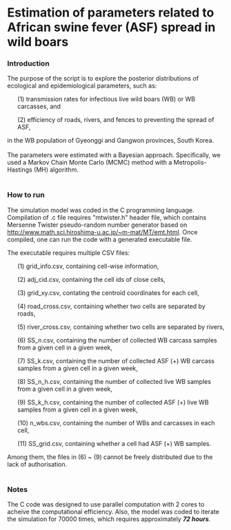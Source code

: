 # Estimation of parameters related to African swine fever (ASF) spread in wild boars
### Introduction
The purpose of the script is to explore the posterior distributions of ecological and epidemiological parameters, such as:
<ol>(1) transmission rates for infectious live wild boars (WB) or WB carcasses, and</ol>
<ol>(2) efficiency of roads, rivers, and fences to preventing the spread of ASF,</ol>
in the WB population of Gyeonggi and Gangwon provinces, South Korea.
<br/><br/>
The parameters were estimated with a Bayesian approach. Specifically, we used a Markov Chain Monte Carlo (MCMC) method with a Metropolis-Hastings (MH) algorithm.
<br/><br/>

### How to run
The simulation model was coded in the C programming language. Compilation of .c file requires "mtwister.h" header file, which contains Mersenne Twister pseudo-random number generator based on http://www.math.sci.hiroshima-u.ac.jp/~m-mat/MT/emt.html. Once compiled, one can run the code with a generated executable file.

The executable requires multiple CSV files:
<ol> (1) grid_info.csv, containing cell-wise information,</ol>
<ol> (2) adj_cid.csv, containing the cell ids of close cells,</ol>
<ol> (3) grid_xy.csv, contating the centroid coordinates for each cell,</ol>
<ol> (4) road_cross.csv, containing whether two cells are separated by roads,</ol>
<ol> (5) river_cross.csv, containing whether two cells are separated by rivers,</ol>
<ol> (6) SS_n.csv, containing the number of collected WB carcass samples from a given cell in a given week,</ol>
<ol> (7) SS_k.csv, containing the number of collected ASF (+) WB carcass samples from a given cell in a given week,</ol>
<ol> (8) SS_n_h.csv, containing the number of collected live WB samples from a given cell in a given week,</ol>
<ol> (9) SS_k_h.csv, containing the number of collected ASF (+) live WB samples from a given cell in a given week,</ol>
<ol> (10) n_wbs.csv, containing the number of WBs and carcasses in each cell,</ol>
<ol> (11) SS_grid.csv, containing whether a cell had ASF (+) WB samples.</ol>
Among them, the files in (6) ~ (9) cannot be freely distributed due to the lack of authorisation.
<br/><br/>

### Notes
The C code was designed to use parallel computation with 2 cores to acheive the computational efficiency. 
Also, the model was coded to iterate the simulation for 70000 times, which requires approximately __*72 hours*__.
